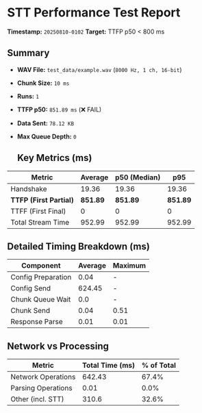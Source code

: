 # STT Performance Test Report
   
   **Timestamp:** `20250810-0102`
   **Target:** TTFP p50 < 800 ms
   
   ## Summary
- **WAV File:** `test_data/example.wav` (`8000 Hz, 1 ch, 16-bit`)
- **Chunk Size:** `10 ms`
- **Runs:** `1`
- **TTFP p50:** `851.89 ms` (❌ FAIL)
- **Data Sent:** `78.12 KB`
- **Max Queue Depth:** `0`
   
   ## Key Metrics (ms)
| Metric         | Average | p50 (Median) | p95          |
|----------------|---------|--------------|--------------|
| Handshake      | 19.36 | 19.36 | 19.36 |
| **TTFP (First Partial)** | **851.89** | **851.89** | **851.89** |
| TTFF (First Final) | 0 | 0 | 0 |
| Total Stream Time| 952.99 | 952.99 | 952.99 |

   ## Detailed Timing Breakdown (ms)
| Component | Average | Maximum |
|-----------|---------|---------|
| Config Preparation | 0.04 | - |
| Config Send | 624.45 | - |
| Chunk Queue Wait | 0.0 | - |
| Chunk Send | 0.04 | 0.51 |
| Response Parse | 0.01 | 0.01 |

   ## Network vs Processing
| Metric | Total Time (ms) | % of Total |
|--------|----------------|------------|
| Network Operations | 642.43 | 67.4% |
| Parsing Operations | 0.01 | 0.0% |
| Other (incl. STT) | 310.6 | 32.6% |
